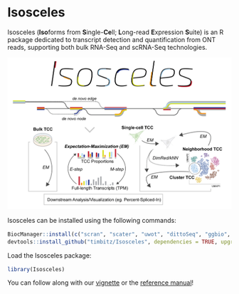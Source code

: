 # Isosceles 

Isosceles (**Iso**forms from **S**ingle-**Ce**ll; **L**ong-read **E**xpression 
**S**uite) is an R package dedicated to transcript detection and quantification 
from ONT reads, supporting both bulk RNA-Seq and scRNA-Seq technologies.

<p align="center">
  <img src="docs/Isosceles_header.gif" width="600">
</p>

Isosceles can be installed using the following commands:
```r
BiocManager::install(c("scran", "scater", "uwot", "dittoSeq", "ggbio", "BiocStyle"))
devtools::install_github("timbitz/Isosceles", dependencies = TRUE, upgrade = TRUE)
```

Load the Isosceles package:
```r
library(Isosceles)
```

You can follow along with our [vignette](https://timbitz.github.io/Isosceles/docs/Isosceles.html) 
or the [reference manual](https://github.com/timbitz/Isosceles/blob/devel/docs/Isosceles.pdf)!
